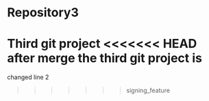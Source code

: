 # Repository3
Third git project
<<<<<<< HEAD
after merge the third git project is  
=======

changed line 2 
>>>>>>> signing_feature
